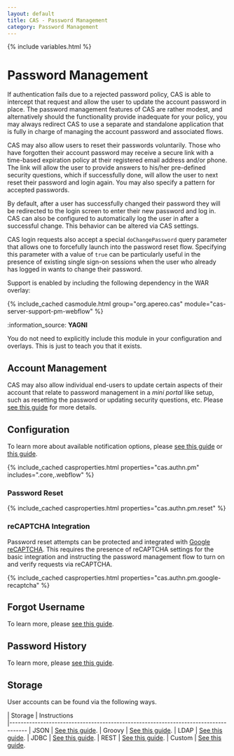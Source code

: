 ```yaml
---
layout: default
title: CAS - Password Management
category: Password Management
---
```


{% include variables.html %}

# Password Management

If authentication fails due to a rejected password policy, CAS is able to intercept
that request and allow the user to update the account password in place. The password management 
features of CAS are rather modest, and alternatively should the functionality provide inadequate 
for your policy, you may always redirect CAS to use a separate and standalone application 
that is fully in charge of managing the account password and associated flows.

CAS may also allow users to reset their passwords voluntarily. Those who have forgotten their account password
may receive a secure link with a time-based expiration policy at their registered email address and/or phone. The link
will allow the user to provide answers to his/her pre-defined security questions, which if successfully done,
will allow the user to next reset their password and login again. You may also specify a pattern for accepted passwords. 

By default, after a user has successfully changed their password they will be redirected to the login screen
to enter their new password and log in. CAS can also be configured to automatically log the user in after
a successful change. This behavior can be altered via CAS settings. 
   
CAS login requests also accept a special `doChangePassword` query parameter that allows one to forcefully launch into the
password reset flow. Specifying this parameter with a value of `true` can be particularly useful in the presence
of existing single sign-on sessions when the user who already has logged in wants to change their password.

Support is enabled by including the following dependency in the WAR overlay:

{% include_cached casmodule.html group="org.apereo.cas" module="cas-server-support-pm-webflow" %}

<div class="alert alert-info">:information_source: <strong>YAGNI</strong><p>You do not need to explicitly include this module
in your configuration and overlays. This is just to teach you that it exists.</p></div>

## Account Management

CAS may also allow individual end-users to update certain aspects of their account that relate to password management in a *mini portal* like setup, such as resetting the password or updating security questions, etc. Please [see this guide](../registration/Account-Management-Overview.html) for more details.

## Configuration

To learn more about available notification options, please [see this guide](../notifications/SMS-Messaging-Configuration.html) 
or [this guide](../notifications/Sending-Email-Configuration.html). 

{% include_cached casproperties.html properties="cas.authn.pm" includes=".core,.webflow" %}

### Password Reset

{% include_cached casproperties.html properties="cas.authn.pm.reset" %}

### reCAPTCHA Integration

Password reset attempts can be protected and integrated 
with [Google reCAPTCHA](https://developers.google.com/recaptcha). This requires 
the presence of reCAPTCHA settings for the basic integration and instructing 
the password management flow to turn on and verify requests via reCAPTCHA. 

{% include_cached casproperties.html properties="cas.authn.pm.google-recaptcha" %}
 
## Forgot Username
                                                                      
To learn more, please [see this guide](Password-Management-ForgotUsername.html).

## Password History

To learn more, please [see this guide](Password-Management-History.html).
   
## Storage

User accounts can be found via the following ways.

| Storage          | Instructions                                         
|------------------------------------------------------------------------------------
| JSON             | [See this guide](Password-Management-JSON.html).
| Groovy           | [See this guide](Password-Management-Groovy.html).
| LDAP             | [See this guide](Password-Management-LDAP.html).
| JDBC             | [See this guide](Password-Management-JDBC.html).
| REST             | [See this guide](Password-Management-REST.html).
| Custom           | [See this guide](Password-Management-Custom.html).
